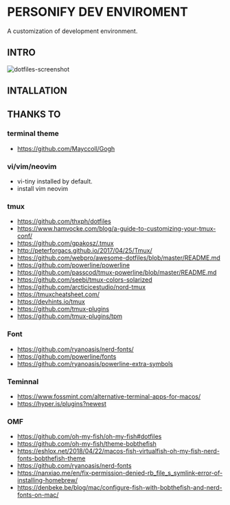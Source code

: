 # PERSONIFY DEV ENVIROMENT
A customization of development environment.

## INTRO
![dotfiles-screenshot](https://user-images.githubusercontent.com/58973699/80859336-2f96aa00-8c8a-11ea-93f7-780e3be8117a.jpg)

## INTALLATION

## THANKS TO
### terminal theme
* https://github.com/Mayccoll/Gogh

### vi/vim/neovim
* vi-tiny installed by default.
* install vim neovim

### tmux
* https://github.com/thxph/dotfiles
* https://www.hamvocke.com/blog/a-guide-to-customizing-your-tmux-conf/
* https://github.com/gpakosz/.tmux
* http://peterforgacs.github.io/2017/04/25/Tmux/
* https://github.com/webpro/awesome-dotfiles/blob/master/README.md
* https://github.com/powerline/powerline
* https://github.com/passcod/tmux-powerline/blob/master/README.md
* https://github.com/seebi/tmux-colors-solarized
* https://github.com/arcticicestudio/nord-tmux
* https://tmuxcheatsheet.com/
* https://devhints.io/tmux
* https://github.com/tmux-plugins
* https://github.com/tmux-plugins/tpm

### Font
* https://github.com/ryanoasis/nerd-fonts/
* https://github.com/powerline/fonts
* https://github.com/ryanoasis/powerline-extra-symbols

### Teminnal 
* https://www.fossmint.com/alternative-terminal-apps-for-macos/
* https://hyper.is/plugins?newest

### OMF
* https://github.com/oh-my-fish/oh-my-fish#dotfiles
* https://github.com/oh-my-fish/theme-bobthefish
* https://eshlox.net/2018/04/22/macos-fish-virtualfish-oh-my-fish-nerd-fonts-bobthefish-theme
* https://github.com/ryanoasis/nerd-fonts
* https://nanxiao.me/en/fix-permission-denied-rb_file_s_symlink-error-of-installing-homebrew/
* https://denbeke.be/blog/mac/configure-fish-with-bobthefish-and-nerd-fonts-on-mac/
